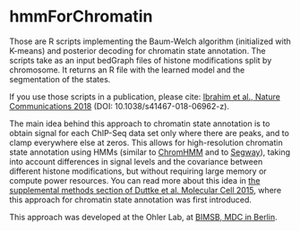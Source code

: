 # hmmForChromatin

Those are R scripts implementing the Baum-Welch algorithm (initialized with K-means) and posterior decoding for chromatin state annotation. The scripts take as an input bedGraph files of histone modifications split by chromosome. It returns an R file with the learned model and the segmentation of the states.

If you use those scripts in a publication, please cite:
[Ibrahim et al., Nature Communications 2018](https://doi.org/10.1038/s41467-018-06962-z) (DOI: 10.1038/s41467-018-06962-z).

The main idea behind this approach to chromatin state annotation is to obtain signal for each ChIP-Seq data set only where there are peaks, and to clamp everywhere else at zeros. This allows for high-resolution chromatin state annotation using HMMs (similar to [ChromHMM](http://compbio.mit.edu/ChromHMM/) and to [Segway](https://segway.hoffmanlab.org/)), taking into account differences in signal levels and the covariance between different histone modifications, but without requiring large memory or compute power resources. You can read more about this idea in [the supplemental methods section of Duttke et al. Molecular Cell 2015](https://ars.els-cdn.com/content/image/1-s2.0-S1097276514010077-mmc1.pdf), where this approach for chromatin state annotation was first introduced.

This approach was developed at the Ohler Lab, at [BIMSB, MDC in Berlin](https://www.mdc-berlin.de/bimsb).
